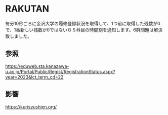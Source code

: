 # RAKUTAN

毎分10秒ごろに金沢大学の履修登録状況を取得して、1つ前に取得した残数が0で、1番新しい残数が0ではないＧＳ科目の時間割を通知します。6群問題は解決致しました。

## 参照

https://eduweb.sta.kanazawa-u.ac.jp/Portal/Public/Regist/RegistrationStatus.aspx?year=2023&lct_term_cd=22

## 影響

https://kurisyushien.org/

